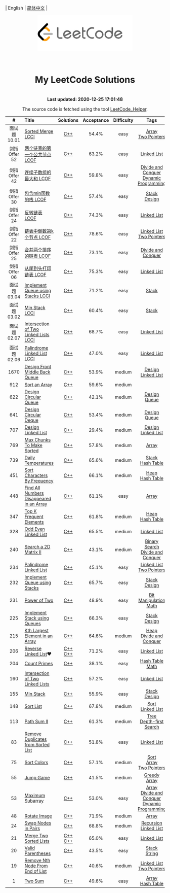
| English | [简体中文](README.md) |

<p align="center"><img width="300" src="https://raw.githubusercontent.com/KivenCkl/LeetCode_Helper/master/imgs/leetcode-logo.png"></p>
<p align="center">
    <img src="https://img.shields.io/badge/User-rubychen0611-blue.svg?" alt="">
    <img src="https://img.shields.io/badge/Solved-45/1909-blue.svg?" alt="">
    <img src="https://img.shields.io/badge/Easy-26-green.svg?" alt="">
    <img src="https://img.shields.io/badge/Medium-19-orange.svg?" alt="">
    <img src="https://img.shields.io/badge/Hard-0-red.svg?" alt="">
</p>
<h1 align="center">My LeetCode Solutions</h1>

<p align="center">
    <br>
    <b>Last updated: 2020-12-25 17:01:48</b>
    <br>
</p>
<!--请保留下面这行信息，让更多用户了解到这个小爬虫，衷心感谢您的支持-->
<p align="center">The source code is fetched using the tool <a href="https://github.com/KivenCkl/LeetCode_Helper">LeetCode_Helper</a>.</p>

| # | Title | Solutions | Acceptance | Difficulty | Tags |
|:--:|:-----|:---------:|:----:|:----:|:----:|
|面试题 10.01|[Sorted Merge LCCI](Problemset/sorted-merge-lcci/README_EN.md)|[C++](Problemset/sorted-merge-lcci/sorted-merge-lcci.cpp)|54.4%|easy|[Array](https://leetcode-cn.com/tag/array)<br>[Two Pointers](https://leetcode-cn.com/tag/two-pointers)|
|剑指 Offer 52|[两个链表的第一个公共节点  LCOF](Problemset/liang-ge-lian-biao-de-di-yi-ge-gong-gong-jie-dian-lcof/README_EN.md)|[C++](Problemset/liang-ge-lian-biao-de-di-yi-ge-gong-gong-jie-dian-lcof/liang-ge-lian-biao-de-di-yi-ge-gong-gong-jie-dian-lcof.cpp)|63.2%|easy|[Linked List](https://leetcode-cn.com/tag/linked-list)|
|剑指 Offer 42|[连续子数组的最大和  LCOF](Problemset/lian-xu-zi-shu-zu-de-zui-da-he-lcof/README_EN.md)|[C++](Problemset/lian-xu-zi-shu-zu-de-zui-da-he-lcof/lian-xu-zi-shu-zu-de-zui-da-he-lcof.cpp)|59.8%|easy|[Divide and Conquer](https://leetcode-cn.com/tag/divide-and-conquer)<br>[Dynamic Programming](https://leetcode-cn.com/tag/dynamic-programming)|
|剑指 Offer 30|[包含min函数的栈 LCOF](Problemset/bao-han-minhan-shu-de-zhan-lcof/README_EN.md)|[C++](Problemset/bao-han-minhan-shu-de-zhan-lcof/bao-han-minhan-shu-de-zhan-lcof.cpp)|57.4%|easy|[Stack](https://leetcode-cn.com/tag/stack)<br>[Design](https://leetcode-cn.com/tag/design)|
|剑指 Offer 24|[反转链表 LCOF](Problemset/fan-zhuan-lian-biao-lcof/README_EN.md)|[C++](Problemset/fan-zhuan-lian-biao-lcof/fan-zhuan-lian-biao-lcof.cpp)|74.3%|easy|[Linked List](https://leetcode-cn.com/tag/linked-list)|
|剑指 Offer 22|[链表中倒数第k个节点 LCOF](Problemset/lian-biao-zhong-dao-shu-di-kge-jie-dian-lcof/README_EN.md)|[C++](Problemset/lian-biao-zhong-dao-shu-di-kge-jie-dian-lcof/lian-biao-zhong-dao-shu-di-kge-jie-dian-lcof.cpp)|78.6%|easy|[Linked List](https://leetcode-cn.com/tag/linked-list)<br>[Two Pointers](https://leetcode-cn.com/tag/two-pointers)|
|剑指 Offer 25|[合并两个排序的链表  LCOF](Problemset/he-bing-liang-ge-pai-xu-de-lian-biao-lcof/README_EN.md)|[C++](Problemset/he-bing-liang-ge-pai-xu-de-lian-biao-lcof/he-bing-liang-ge-pai-xu-de-lian-biao-lcof.cpp)|73.1%|easy|[Divide and Conquer](https://leetcode-cn.com/tag/divide-and-conquer)|
|剑指 Offer 06|[从尾到头打印链表 LCOF](Problemset/cong-wei-dao-tou-da-yin-lian-biao-lcof/README_EN.md)|[C++](Problemset/cong-wei-dao-tou-da-yin-lian-biao-lcof/cong-wei-dao-tou-da-yin-lian-biao-lcof.cpp)|75.3%|easy|[Linked List](https://leetcode-cn.com/tag/linked-list)|
|面试题 03.04|[Implement Queue using Stacks LCCI](Problemset/implement-queue-using-stacks-lcci/README_EN.md)|[C++](Problemset/implement-queue-using-stacks-lcci/implement-queue-using-stacks-lcci.cpp)|71.2%|easy|[Stack](https://leetcode-cn.com/tag/stack)|
|面试题 03.02|[Min Stack LCCI](Problemset/min-stack-lcci/README_EN.md)|[C++](Problemset/min-stack-lcci/min-stack-lcci.cpp)|60.4%|easy|[Stack](https://leetcode-cn.com/tag/stack)|
|面试题 02.07|[Intersection of Two Linked Lists LCCI](Problemset/intersection-of-two-linked-lists-lcci/README_EN.md)|[C++](Problemset/intersection-of-two-linked-lists-lcci/intersection-of-two-linked-lists-lcci.cpp)|68.7%|easy|[Linked List](https://leetcode-cn.com/tag/linked-list)|
|面试题 02.06|[Palindrome Linked List LCCI](Problemset/palindrome-linked-list-lcci/README_EN.md)|[C++](Problemset/palindrome-linked-list-lcci/palindrome-linked-list-lcci.cpp)|47.0%|easy|[Linked List](https://leetcode-cn.com/tag/linked-list)|
|1670|[Design Front Middle Back Queue](Problemset/design-front-middle-back-queue/README_EN.md)|[C++](Problemset/design-front-middle-back-queue/design-front-middle-back-queue.cpp)|53.9%|medium|[Design](https://leetcode-cn.com/tag/design)<br>[Linked List](https://leetcode-cn.com/tag/linked-list)|
|912|[Sort an Array](Problemset/sort-an-array/README_EN.md)|[C++](Problemset/sort-an-array/sort-an-array.cpp)|59.6%|medium||
|622|[Design Circular Queue](Problemset/design-circular-queue/README_EN.md)|[C++](Problemset/design-circular-queue/design-circular-queue.cpp)|42.1%|medium|[Design](https://leetcode-cn.com/tag/design)<br>[Queue](https://leetcode-cn.com/tag/queue)|
|641|[Design Circular Deque](Problemset/design-circular-deque/README_EN.md)|[C++](Problemset/design-circular-deque/design-circular-deque.cpp)|53.4%|medium|[Design](https://leetcode-cn.com/tag/design)<br>[Queue](https://leetcode-cn.com/tag/queue)|
|707|[Design Linked List](Problemset/design-linked-list/README_EN.md)|[C++](Problemset/design-linked-list/design-linked-list.cpp)|29.4%|medium|[Design](https://leetcode-cn.com/tag/design)<br>[Linked List](https://leetcode-cn.com/tag/linked-list)|
|769|[Max Chunks To Make Sorted](Problemset/max-chunks-to-make-sorted/README_EN.md)|[C++](Problemset/max-chunks-to-make-sorted/max-chunks-to-make-sorted.cpp)|57.8%|medium|[Array](https://leetcode-cn.com/tag/array)|
|739|[Daily Temperatures](Problemset/daily-temperatures/README_EN.md)|[C++](Problemset/daily-temperatures/daily-temperatures.cpp)|65.6%|medium|[Stack](https://leetcode-cn.com/tag/stack)<br>[Hash Table](https://leetcode-cn.com/tag/hash-table)|
|451|[Sort Characters By Frequency](Problemset/sort-characters-by-frequency/README_EN.md)|[C++](Problemset/sort-characters-by-frequency/sort-characters-by-frequency.cpp)|66.1%|medium|[Heap](https://leetcode-cn.com/tag/heap)<br>[Hash Table](https://leetcode-cn.com/tag/hash-table)|
|448|[Find All Numbers Disappeared in an Array](Problemset/find-all-numbers-disappeared-in-an-array/README_EN.md)|[C++](Problemset/find-all-numbers-disappeared-in-an-array/find-all-numbers-disappeared-in-an-array.cpp)|61.1%|easy|[Array](https://leetcode-cn.com/tag/array)|
|347|[Top K Frequent Elements](Problemset/top-k-frequent-elements/README_EN.md)|[C++](Problemset/top-k-frequent-elements/top-k-frequent-elements.cpp)|61.8%|medium|[Heap](https://leetcode-cn.com/tag/heap)<br>[Hash Table](https://leetcode-cn.com/tag/hash-table)|
|328|[Odd Even Linked List](Problemset/odd-even-linked-list/README_EN.md)|[C++](Problemset/odd-even-linked-list/odd-even-linked-list.cpp)|65.5%|medium|[Linked List](https://leetcode-cn.com/tag/linked-list)|
|240|[Search a 2D Matrix II](Problemset/search-a-2d-matrix-ii/README_EN.md)|[C++](Problemset/search-a-2d-matrix-ii/search-a-2d-matrix-ii.cpp)|43.1%|medium|[Binary Search](https://leetcode-cn.com/tag/binary-search)<br>[Divide and Conquer](https://leetcode-cn.com/tag/divide-and-conquer)|
|234|[Palindrome Linked List](Problemset/palindrome-linked-list/README_EN.md)|[C++](Problemset/palindrome-linked-list/palindrome-linked-list.cpp)|45.1%|easy|[Linked List](https://leetcode-cn.com/tag/linked-list)<br>[Two Pointers](https://leetcode-cn.com/tag/two-pointers)|
|232|[Implement Queue using Stacks](Problemset/implement-queue-using-stacks/README_EN.md)|[C++](Problemset/implement-queue-using-stacks/implement-queue-using-stacks.cpp)|65.7%|easy|[Stack](https://leetcode-cn.com/tag/stack)<br>[Design](https://leetcode-cn.com/tag/design)|
|231|[Power of Two](Problemset/power-of-two/README_EN.md)|[C++](Problemset/power-of-two/power-of-two.cpp)|48.9%|easy|[Bit Manipulation](https://leetcode-cn.com/tag/bit-manipulation)<br>[Math](https://leetcode-cn.com/tag/math)|
|225|[Implement Stack using Queues](Problemset/implement-stack-using-queues/README_EN.md)|[C++](Problemset/implement-stack-using-queues/implement-stack-using-queues.cpp)|66.3%|easy|[Stack](https://leetcode-cn.com/tag/stack)<br>[Design](https://leetcode-cn.com/tag/design)|
|215|[Kth Largest Element in an Array](Problemset/kth-largest-element-in-an-array/README_EN.md)|[C++](Problemset/kth-largest-element-in-an-array/kth-largest-element-in-an-array.cpp)|64.6%|medium|[Heap](https://leetcode-cn.com/tag/heap)<br>[Divide and Conquer](https://leetcode-cn.com/tag/divide-and-conquer)|
|206|[Reverse Linked List](Problemset/reverse-linked-list/README_EN.md)❤️|[C++](Problemset/reverse-linked-list/reverse-linked-list.cpp)<br>[C++](Problemset/reverse-linked-list/reverse-linked-list.cpp)|71.2%|easy|[Linked List](https://leetcode-cn.com/tag/linked-list)|
|204|[Count Primes](Problemset/count-primes/README_EN.md)|[C++](Problemset/count-primes/count-primes.cpp)|38.1%|easy|[Hash Table](https://leetcode-cn.com/tag/hash-table)<br>[Math](https://leetcode-cn.com/tag/math)|
|160|[Intersection of Two Linked Lists](Problemset/intersection-of-two-linked-lists/README_EN.md)|[C++](Problemset/intersection-of-two-linked-lists/intersection-of-two-linked-lists.cpp)|57.2%|easy|[Linked List](https://leetcode-cn.com/tag/linked-list)|
|155|[Min Stack](Problemset/min-stack/README_EN.md)|[C++](Problemset/min-stack/min-stack.cpp)|55.9%|easy|[Stack](https://leetcode-cn.com/tag/stack)<br>[Design](https://leetcode-cn.com/tag/design)|
|148|[Sort List](Problemset/sort-list/README_EN.md)|[C++](Problemset/sort-list/sort-list.cpp)|67.8%|medium|[Sort](https://leetcode-cn.com/tag/sort)<br>[Linked List](https://leetcode-cn.com/tag/linked-list)|
|113|[Path Sum II](Problemset/path-sum-ii/README_EN.md)|[C++](Problemset/path-sum-ii/path-sum-ii.cpp)|61.3%|medium|[Tree](https://leetcode-cn.com/tag/tree)<br>[Depth-first Search](https://leetcode-cn.com/tag/depth-first-search)|
|83|[Remove Duplicates from Sorted List](Problemset/remove-duplicates-from-sorted-list/README_EN.md)|[C++](Problemset/remove-duplicates-from-sorted-list/remove-duplicates-from-sorted-list.cpp)|51.8%|easy|[Linked List](https://leetcode-cn.com/tag/linked-list)|
|75|[Sort Colors](Problemset/sort-colors/README_EN.md)|[C++](Problemset/sort-colors/sort-colors.cpp)|57.1%|medium|[Sort](https://leetcode-cn.com/tag/sort)<br>[Array](https://leetcode-cn.com/tag/array)<br>[Two Pointers](https://leetcode-cn.com/tag/two-pointers)|
|55|[Jump Game](Problemset/jump-game/README_EN.md)|[C++](Problemset/jump-game/jump-game.cpp)|41.5%|medium|[Greedy](https://leetcode-cn.com/tag/greedy)<br>[Array](https://leetcode-cn.com/tag/array)|
|53|[Maximum Subarray](Problemset/maximum-subarray/README_EN.md)|[C++](Problemset/maximum-subarray/maximum-subarray.cpp)|53.0%|easy|[Array](https://leetcode-cn.com/tag/array)<br>[Divide and Conquer](https://leetcode-cn.com/tag/divide-and-conquer)<br>[Dynamic Programming](https://leetcode-cn.com/tag/dynamic-programming)|
|48|[Rotate Image](Problemset/rotate-image/README_EN.md)|[C++](Problemset/rotate-image/rotate-image.cpp)|71.9%|medium|[Array](https://leetcode-cn.com/tag/array)|
|24|[Swap Nodes in Pairs](Problemset/swap-nodes-in-pairs/README_EN.md)|[C++](Problemset/swap-nodes-in-pairs/swap-nodes-in-pairs.cpp)|68.8%|medium|[Recursion](https://leetcode-cn.com/tag/recursion)<br>[Linked List](https://leetcode-cn.com/tag/linked-list)|
|21|[Merge Two Sorted Lists](Problemset/merge-two-sorted-lists/README_EN.md)|[C++](Problemset/merge-two-sorted-lists/merge-two-sorted-lists.cpp)<br>[C++](Problemset/merge-two-sorted-lists/merge-two-sorted-lists.cpp)|65.0%|easy|[Linked List](https://leetcode-cn.com/tag/linked-list)|
|20|[Valid Parentheses](Problemset/valid-parentheses/README_EN.md)|[C++](Problemset/valid-parentheses/valid-parentheses.cpp)|43.5%|easy|[Stack](https://leetcode-cn.com/tag/stack)<br>[String](https://leetcode-cn.com/tag/string)|
|19|[Remove Nth Node From End of List](Problemset/remove-nth-node-from-end-of-list/README_EN.md)|[C++](Problemset/remove-nth-node-from-end-of-list/remove-nth-node-from-end-of-list.cpp)|40.6%|medium|[Linked List](https://leetcode-cn.com/tag/linked-list)<br>[Two Pointers](https://leetcode-cn.com/tag/two-pointers)|
|1|[Two Sum](Problemset/two-sum/README_EN.md)|[C++](Problemset/two-sum/two-sum.cpp)|49.6%|easy|[Array](https://leetcode-cn.com/tag/array)<br>[Hash Table](https://leetcode-cn.com/tag/hash-table)|

